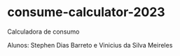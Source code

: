 # consume-calculator-2023
 Calculadora de consumo

Alunos: Stephen Dias Barreto e Vinicius da Silva Meireles